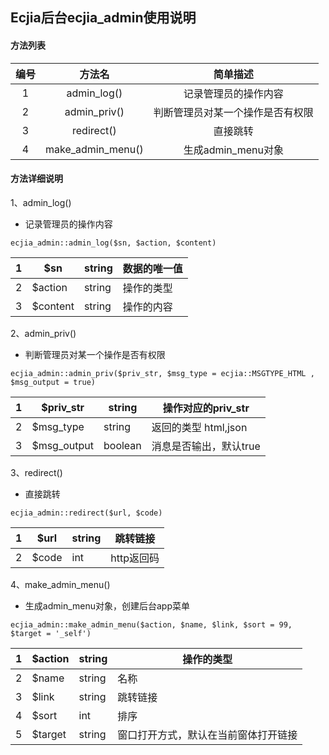## Ecjia后台ecjia_admin使用说明

#### 方法列表

| 编号 |      方法名       |             简单描述             |
| :--: | :---------------: | :------------------------------: |
|  1   |    admin_log()    |       记录管理员的操作内容       |
|  2   |   admin_priv()    | 判断管理员对某一个操作是否有权限 |
|  3   |    redirect()     |             直接跳转             |
|  4   | make_admin_menu() |        生成admin_menu对象        |

#### 方法详细说明

1、admin_log()

- 记录管理员的操作内容

```
ecjia_admin::admin_log($sn, $action, $content)
```

| 1    | $sn      | string | 数据的唯一值 |
| ---- | -------- | ------ | ------------ |
| 2    | $action  | string | 操作的类型   |
| 3    | $content | string | 操作的内容   |

2、admin_priv()

- 判断管理员对某一个操作是否有权限

```
ecjia_admin::admin_priv($priv_str, $msg_type = ecjia::MSGTYPE_HTML , $msg_output = true)
```

| 1    | $priv_str   | string  | 操作对应的priv_str     |
| ---- | ----------- | ------- | ---------------------- |
| 2    | $msg_type   | string  | 返回的类型 html,json   |
| 3    | $msg_output | boolean | 消息是否输出，默认true |

3、redirect()

- 直接跳转

```
ecjia_admin::redirect($url, $code)
```

| 1    | $url  | string | 跳转链接   |
| ---- | ----- | ------ | ---------- |
| 2    | $code | int    | http返回码 |

4、make_admin_menu()

- 生成admin_menu对象，创建后台app菜单

```
ecjia_admin::make_admin_menu($action, $name, $link, $sort = 99, $target = '_self')
```

| 1    | $action | string | 操作的类型                           |
| ---- | ------- | ------ | ------------------------------------ |
| 2    | $name   | string | 名称                                 |
| 3    | $link   | string | 跳转链接                             |
| 4    | $sort   | int    | 排序                                 |
| 5    | $target | string | 窗口打开方式，默认在当前窗体打开链接 |